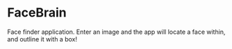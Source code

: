 # FaceBrain
Face finder application. Enter an image and the app will locate a face within, and outline it with a box!
